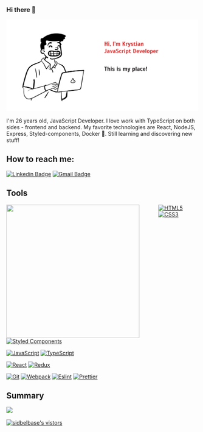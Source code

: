 ### Hi there 👋

![Image of Dilven](https://github.com/Dilven/Dilven/blob/master/Dilven.png)

I'm 26 years old, JavaScript Developer. I love work with TypeScript on both sides - frontend and backend.  My favorite technologies are React, NodeJS, Express, Styled-components, Docker 💙. Still learning and discovering new stuff! 

## How to reach me: 

[![Linkedin Badge](https://img.shields.io/badge/-LinkedIn-blue?style=flat-square&logo=Linkedin&logoColor=white&link=https://www.linkedin.com/in/krystian-mateusiak/)](https://www.linkedin.com/in/krystian-mateusiak/)
[![Gmail Badge](https://img.shields.io/badge/-Gmail-c14438?style=flat-square&logo=Gmail&logoColor=white&link=mailto:mateusiakkrystian@gmail.com)](mailto:mateusiakkrystian@gmail.com)

## Tools 
<img align="left" style="margin: 0 50px 0 0;" width="350" height="350" src=https://github.com/Dilven/Dilven/raw/master/Dog.gif>

<section>

[![HTML5](https://img.shields.io/badge/-HTML5-E34F26?style=flat-square&logo=html5&logoColor=white&link=https://github.com/Dilven/)](https://github.com/Dilven/)
[![CSS3](https://img.shields.io/badge/-CSS3-1572B6?style=flat-square&logo=css3&link=https://github.com/Dilven/)](https://github.com/Dilven/)
[![Styled Components](https://img.shields.io/badge/-StyledComponents-black?style=flat-square&logo=Styled-Components)](https://github.com/Dilven/)

[![JavaScript](https://img.shields.io/badge/-JavaScript-black?style=flat-square&logo=javascript&link=https://github.com/Dilven/)](https://github.com/Dilven/)
[![TypeScript](https://img.shields.io/badge/-TypeScript-007ACC?style=flat-square&logo=typescript&link=https://github.com/Dilven/)](https://github.com/Dilven/)

[![React](https://img.shields.io/badge/-React-black?style=flat-square&logo=react)](https://github.com/Dilven/)
[![Redux](https://img.shields.io/badge/-Redux-black?style=flat-square&logo=Redux&logoColor=pink)](https://github.com/Dilven/)


[![Git](https://img.shields.io/badge/-Git-black?style=flat-square&logo=git&link=https://github.com/Dilven/)](https://github.com/Dilven/)
[![Webpack](https://img.shields.io/badge/-Webpack-blue?style=flat-square&logo=Webpack&logoColor=white)](https://github.com/Dilven/)
[![Eslint](https://img.shields.io/badge/-Eslint-purple?style=flat-square&logo=Eslint&logoColor=white)](https://github.com/Dilven/)
[![Prettier](https://img.shields.io/badge/-Prettier-black?style=flat-square&logo=Prettier&logoColor=white)](https://github.com/Dilven/)
</section>

## Summary 
![](https://github-readme-stats.vercel.app/api?username=Dilven&show_icons=true)

<a target="_blank" href="https://github.com/sidbelbase/sidbelbase/">
<img src="https://img.shields.io/badge/dynamic/json?url=https://api.countapi.xyz/hit/visitor-badge/Dilven&style=for-the-badge&label=visitors&query=value&color=0F0F1A&labelColor=0F0F1A" alt="sidbelbase's vistors">
</a>
<!--
**Dilven/Dilven** is a ✨ _special_ ✨ repository because its `README.md` (this file) appears on your GitHub profile.

Here are some ideas to get you started:

- 🔭 I’m currently working on ...
- 🌱 I’m currently learning ...
- 👯 I’m looking to collaborate on ...
- 🤔 I’m looking for help with ...
- 💬 Ask me about ...
- 😄 Pronouns: ...
- ⚡ Fun fact: ...
-->
